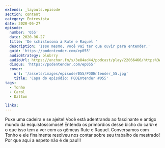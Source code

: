 ```yaml
---
extends: _layouts.episode
section: content
category: Entrevista
date: 2020-06-27
episode:
  number: '055'
  date: 2020-06-27
  title: 'De schistosoma à Rute e Raquel '
  description: 'Isso mesmo, você vai ter que ouvir para entender.'
  guid: 'https://podentender.com/ep055'
  audioStrategy: blubrry
  audioUrl: https://anchor.fm/s/3e84ad44/podcast/play/22066466/https%3A%2F%2Fd3ctxlq1ktw2nl.cloudfront.net%2Fstaging%2F2020-10-3%2F125107021-44100-2-1dc7301b59be1c6c.mp3
  disqus: 'https://podentender.com/ep055'
  cover:
    url: '/assets/images/episode/055/PODEntender_55.jpg'
    title: 'Capa do episódio: PODEntender #055'
tags:
  - Tonho
  - Carol
  - Dalton

links:
---
```


Puxe uma cadeira e se ajeite!
Você está adentrando ao fascinante e antigo mundo da esquistossomose!
Entenda os primórdios desse bicho do car*lh* e o que isso tem a ver com as gêmeas Rute e Raquel.
Conversamos com Tonho e ele finalmente resolveu nos contar sobre seu trabalho de mestrado! Por que aqui a espeto não é de pau!!!
